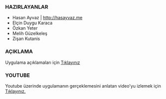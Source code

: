 ### HAZIRLAYANLAR

- Hasan Ayvaz | http://hasayvaz.me
- Elçin Duygu Karaca
- Özkan Yeter
- Melih Güzelkeleş
- Zişan Kutanis

### AÇIKLAMA

Uygulama açıklamaları için [Tıklayınız](http://github.com/19bal/cv-code/tree/master/02-yumruk_atma)

### YOUTUBE

Youtube üzerinde uygulamanın gerçeklemesini anlatan video'yu izlemek için [Tıklayınız.](http://www.youtube.com/watch?v=IDZPgeegXpU&feature=youtu.be)
